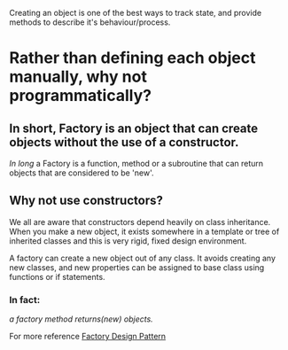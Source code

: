
Creating an object is one of the best ways to track state, and provide methods to describe it's behaviour/process.

# Rather than defining each object manually, why not programmatically?

## In short, Factory is an object that can create objects without the use of a constructor.

*In long* a Factory is a function, method or a subroutine that can return objects that are considered to be 'new'.


## Why not use constructors?
We all are aware that constructors depend heavily on class inheritance. When you make a new object, it exists somewhere
in a template or tree of inherited classes and this is very rigid, fixed design environment.

A factory can create a new object out of any class. It avoids creating any new classes, and new properties can be
assigned to base class using functions or if statements.

### In fact:
*a factory method returns(new) objects.*

For more reference [Factory Design Pattern](https://codeburst.io/what-is-a-factory-design-pattern-d3315ccc912b)